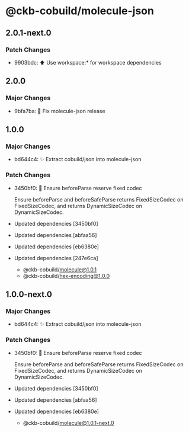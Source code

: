 # @ckb-cobuild/molecule-json

## 2.0.1-next.0

### Patch Changes

- 9903bdc: :arrow_up: Use workspace:\* for workspace dependencies

## 2.0.0

### Major Changes

- 9bfa7ba: :bug: Fix molecule-json release

## 1.0.0

### Major Changes

- bd644c4: :sparkles: Extract cobuild/json into molecule-json

### Patch Changes

- 3450bf0: :bug: Ensure beforeParse reserve fixed codec

  Ensure beforeParse and beforeSafeParse returns FixedSizeCodec on FixedSizeCodec,
  and returns DynamicSizeCodec on DynamicSizeCodec.

- Updated dependencies [3450bf0]
- Updated dependencies [abfaa56]
- Updated dependencies [eb6380e]
- Updated dependencies [247e6ca]
  - @ckb-cobuild/molecule@1.0.1
  - @ckb-cobuild/hex-encoding@1.0.0

## 1.0.0-next.0

### Major Changes

- bd644c4: :sparkles: Extract cobuild/json into molecule-json

### Patch Changes

- 3450bf0: :bug: Ensure beforeParse reserve fixed codec

  Ensure beforeParse and beforeSafeParse returns FixedSizeCodec on FixedSizeCodec,
  and returns DynamicSizeCodec on DynamicSizeCodec.

- Updated dependencies [3450bf0]
- Updated dependencies [abfaa56]
- Updated dependencies [eb6380e]
  - @ckb-cobuild/molecule@1.0.1-next.0
